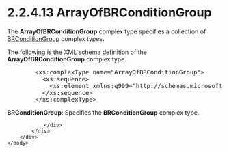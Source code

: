 <html dir="LTR" xmlns:mshelp="http://msdn.microsoft.com/mshelp" xmlns:ddue="http://ddue.schemas.microsoft.com/authoring/2003/5" xmlns:xlink="http://www.w3.org/1999/xlink" xmlns:tool="http://www.microsoft.com/tooltip">
    <head>
        <meta http-equiv="Content-Type" content="text/html; CHARSET=utf-8"></meta>
        <meta name="save" content="history"></meta>
        <title>2.2.4.13 ArrayOfBRConditionGroup</title>
        <xml>
            <mshelp:toctitle title="2.2.4.13 ArrayOfBRConditionGroup"></mshelp:toctitle>
            <mshelp:rltitle title="[MS-SSMDSWS-15]: ArrayOfBRConditionGroup"></mshelp:rltitle>
            <mshelp:keyword index="A" term="37b2a6f2-d414-4f64-b4f4-dd32edd613e9"></mshelp:keyword>
            <mshelp:attr name="DCSext.ContentType" value="open specification"></mshelp:attr>
            <mshelp:attr name="AssetID" value="37b2a6f2-d414-4f64-b4f4-dd32edd613e9"></mshelp:attr>
            <mshelp:attr name="TopicType" value="kbRef"></mshelp:attr>
            <mshelp:attr name="DCSext.Title" value="[MS-SSMDSWS-15]: ArrayOfBRConditionGroup" />
        </xml>
    </head>
    <body>
        <div id="header">
            <h1 class="heading">2.2.4.13 ArrayOfBRConditionGroup</h1>
        </div>
        <div id="mainSection">
            <div id="mainBody">
                <div id="allHistory" class="saveHistory"></div>
                <div id="sectionSection0" class="section" name="collapseableSection">
                    

<p>The <b>ArrayOfBRConditionGroup</b> complex type specifies a
collection of <a href="aaab2130-ee6b-4f95-ad4f-5348cf62dc69.html">BRConditionGroup</a>
complex types.</p>

<p>The following is the XML schema definition of the <b>ArrayOfBRConditionGroup</b>
complex type.</p>

<dl>
<dd>
<div><pre>   &lt;xs:complexType name=&quot;ArrayOfBRConditionGroup&quot;&gt;
     &lt;xs:sequence&gt;
       &lt;xs:element xmlns:q999=&quot;http://schemas.microsoft.com/sqlserver/masterdataservices/2009/09&quot; minOccurs=&quot;0&quot; maxOccurs=&quot;unbounded&quot; name=&quot;BRConditionGroup&quot; nillable=&quot;true&quot; type=&quot;q999:BRConditionGroup&quot; xmlns:xs=&quot;http://www.w3.org/2001/XMLSchema&quot; /&gt;
     &lt;/xs:sequence&gt;
   &lt;/xs:complexType&gt;
</pre></div>
</dd></dl>

<p><b>BRConditionGroup</b>: Specifies the <b>BRConditionGroup</b>
complex type.</p>


                </div>
            </div>
        </div>
    </body>
</html>